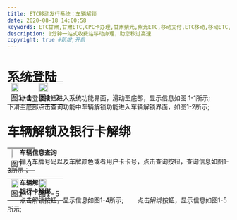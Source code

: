 ```yaml
---
title: ETC移动发行系统：车辆解锁
date: 2020-08-18 14:00:58
keywords: ETC甘肃,甘肃ETC,CPC卡办理,甘肃紫光,紫光ETC,移动支付,ETC移动,移动ETC,ETC办理，ETC手持终端,甘肃ETC办理,甘肃ETC发行,移动发行终端,手持便携式收费系统
description: 1分钟一站式收费站移动办理，助您秒过高速
copyright: true #新增,开启  
---
```


# 系统登陆
&emsp;&emsp;点击登录按钮进入系统功能界面，滑动至底部，显示信息如图 1-1所示;
&emsp;&emsp;下滑至底部点击查询功能中车辆解锁功能进入车辆解锁界面，如图1-2所示;
<table style = "margin-top:-80px"> 
  <td><img src="/pub-images/vehicle-1.jpg"  width="60%" /><div style="text-align:center;">图1-1</div></td>
  <td><img src="/pub-images/vehicle-2.jpg"  width="67%" /><div style="text-align:center;">图1-2</div></td>
      </table> 
      
# 车辆解锁及银行卡解绑
<div style="font-weight:bold;">&emsp;&emsp;车辆信息查询</div>
&emsp;&emsp;输入车牌号码以及车牌颜色或者用户卡卡号，点击查询按钮，查询信息如图1-3所示；

<table style = "margin-top:-60px"> 
  <td><img src="/pub-images/vehicle-3.jpg"  width="30%" /><div style="text-align:center;">图1-3</div></td>
   </table>
   
<div style="font-weight:bold;">&emsp;&emsp;车辆解锁</div>
<div style="font-weight:bold;">&emsp;&emsp;银行卡解绑</div>
&emsp;&emsp;点击解锁按钮，显示信息如图1-4所示;
&emsp;&emsp;点击解绑按钮，显示信息如图1-5所示;
<table style = "margin-top:-80px"> 
  <td><img src="/pub-images/vehicle-4.jpg"  width="60%" /><div style="text-align:center;">图1-4</div></td>
  <td><img src="/pub-images/vehicle-5.jpg"  width="60%" /><div style="text-align:center;">图1-5</div></td>
   </table>
